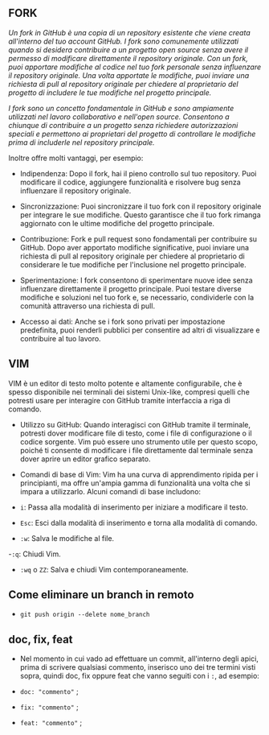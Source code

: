 ## FORK
*Un fork in GitHub è una copia di un repository esistente che viene creata all'interno del tuo account GitHub. I fork sono comunemente utilizzati quando si desidera contribuire a un progetto open source senza avere il permesso di modificare direttamente il repository originale. Con un fork, puoi apportare modifiche al codice nel tuo fork personale senza influenzare il repository originale. Una volta apportate le modifiche, puoi inviare una richiesta di pull al repository originale per chiedere al proprietario del progetto di includere le tue modifiche nel progetto principale.*

*I fork sono un concetto fondamentale in GitHub e sono ampiamente utilizzati nel lavoro collaborativo e nell'open source. Consentono a chiunque di contribuire a un progetto senza richiedere autorizzazioni speciali e permettono ai proprietari del progetto di controllare le modifiche prima di includerle nel repository principale.*

Inoltre offre molti vantaggi, per esempio:
- Indipendenza: Dopo il fork, hai il pieno controllo sul tuo repository. Puoi modificare il codice, aggiungere funzionalità e risolvere bug senza influenzare il repository originale.

- Sincronizzazione: Puoi sincronizzare il tuo fork con il repository originale per integrare le sue modifiche. Questo garantisce che il tuo fork rimanga aggiornato con le ultime modifiche del progetto principale.

- Contribuzione: Fork e pull request sono fondamentali per contribuire su GitHub. Dopo aver apportato modifiche significative, puoi inviare una richiesta di pull al repository originale per chiedere al proprietario di considerare le tue modifiche per l'inclusione nel progetto principale.

- Sperimentazione: I fork consentono di sperimentare nuove idee senza influenzare direttamente il progetto principale. Puoi testare diverse modifiche e soluzioni nel tuo fork e, se necessario, condividerle con la comunità attraverso una richiesta di pull.

- Accesso ai dati: Anche se i fork sono privati per impostazione predefinita, puoi renderli pubblici per consentire ad altri di visualizzare e contribuire al tuo lavoro.

## VIM

VIM è un editor di testo molto potente e altamente configurabile, che è spesso disponibile nei terminali dei sistemi Unix-like, compresi quelli che potresti usare per interagire con GitHub tramite interfaccia a riga di comando.

- Utilizzo su GitHub: Quando interagisci con GitHub tramite il terminale, potresti dover modificare file di testo, come i file di configurazione o il codice sorgente. Vim può essere uno strumento utile per questo scopo, poiché ti consente di modificare i file direttamente dal terminale senza dover aprire un editor grafico separato.

- Comandi di base di Vim: Vim ha una curva di apprendimento ripida per i principianti, ma offre un'ampia gamma di funzionalità una volta che si impara a utilizzarlo. Alcuni comandi di base includono:

- `i`: Passa alla modalità di inserimento per iniziare a modificare il testo.

- `Esc`: Esci dalla modalità di inserimento e torna alla modalità di comando.

- `:w`: Salva le modifiche al file.

-`:q`: Chiudi Vim.

- `:wq` o `ZZ`: Salva e chiudi Vim contemporaneamente.

## Come eliminare un branch in remoto

- `git push origin --delete nome_branch`

## doc, fix, feat

- Nel momento in cui vado ad effettuare un commit, all'interno degli apici, prima di scrivere qualsiasi commento, inserisco uno dei tre termini visti sopra, quindi doc, fix oppure feat che vanno seguiti con i `:`, ad esempio:

- `doc: "commento"` ;
- `fix: "commento"` ;
- `feat: "commento"` ;

